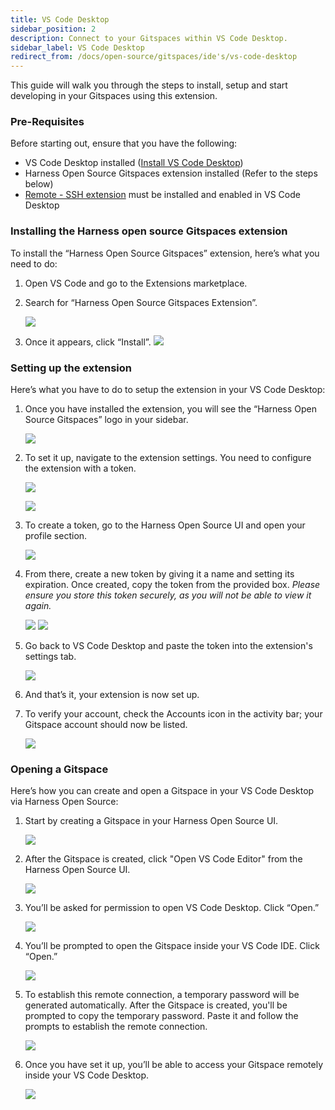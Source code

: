 ```yaml
---
title: VS Code Desktop
sidebar_position: 2
description: Connect to your Gitspaces within VS Code Desktop.
sidebar_label: VS Code Desktop
redirect_from: /docs/open-source/gitspaces/ide's/vs-code-desktop
---
```


This guide will walk you through the steps to install, setup and start developing in your Gitspaces using this extension. 

### Pre-Requisites
Before starting out, ensure that you have the following:
- VS Code Desktop installed ([Install VS Code Desktop](https://code.visualstudio.com/download))
- Harness Open Source Gitspaces extension installed (Refer to the steps below)
- [Remote - SSH extension](https://marketplace.visualstudio.com/items?itemName=ms-vscode-remote.remote-ssh) must be installed and enabled in VS Code Desktop

### Installing the Harness open source Gitspaces extension
To install the “Harness Open Source Gitspaces” extension, here’s what you need to do:
1. Open VS Code and go to the Extensions marketplace.

2. Search for “Harness Open Source Gitspaces Extension”.

    ![](./static/vscode1.png)

3. Once it appears, click “Install”.
    ![](./static/hoss-9a.png)

### Setting up the extension
Here’s what you have to do to setup the extension in your VS Code Desktop:
1. Once you have installed the extension, you will see the “Harness Open Source Gitspaces” logo in your sidebar.

    ![](./static/hoss-11.png)

2. To set it up, navigate to the extension settings. You need to configure the extension with a token.

    ![](./static/hoss-10a.png)

    ![](./static/hoss1.png)

3. To create a token, go to the Harness Open Source UI and open your profile section. 

    ![](./static/hoss2.png)

4. From there, create a new token by giving it a name and setting its expiration. Once created, copy the token from the provided box. *Please ensure you store this token securely, as you will not be able to view it again.*

    ![](./static/hoss3.png)
    ![](./static/hoss4.png)

5. Go back to VS Code Desktop and paste the token into the extension's settings tab.

    ![](./static/hoss5.png)

6. And that’s it, your extension is now set up.
7. To verify your account, check the Accounts icon in the activity bar; your Gitspace account should now be listed.

    ![](./static/hoss6.png)

### Opening a Gitspace
Here’s how you can create and open a Gitspace in your VS Code Desktop via Harness Open Source:
1. Start by creating a Gitspace in your Harness Open Source UI.

    ![](./static/hoss-1a.png)

2. After the Gitspace is created, click "Open VS Code Editor" from the Harness Open Source UI. 

    ![](./static/hoss-2a.png)

3. You’ll be asked for permission to open VS Code Desktop. Click “Open.”

    ![](./static/hoss-3a.png)

4. You’ll be prompted to open the Gitspace inside your VS Code IDE. Click “Open.”

    ![](./static/hoss-4a.png)

5. To establish this remote connection, a temporary password will be generated automatically. After the Gitspace is created, you'll be prompted to copy the temporary password. Paste it and follow the prompts to establish the remote connection.

    ![](./static/hoss-5a.png)

6. Once you have set it up, you’ll be able to access your Gitspace remotely inside your VS Code Desktop.

    ![](./static/hoss-8a.png)


